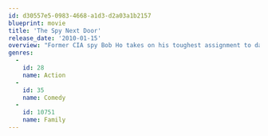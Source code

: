 ```yaml
---
id: d30557e5-0983-4668-a1d3-d2a03a1b2157
blueprint: movie
title: 'The Spy Next Door'
release_date: '2010-01-15'
overview: "Former CIA spy Bob Ho takes on his toughest assignment to date: looking after his girlfriend's three kids, who haven't exactly warmed to their mom's beau. And when one of the youngsters accidentally downloads a top-secret formula, Bob's longtime nemesis, a Russian terrorist, pays a visit to the family."
genres:
  -
    id: 28
    name: Action
  -
    id: 35
    name: Comedy
  -
    id: 10751
    name: Family
---
```

